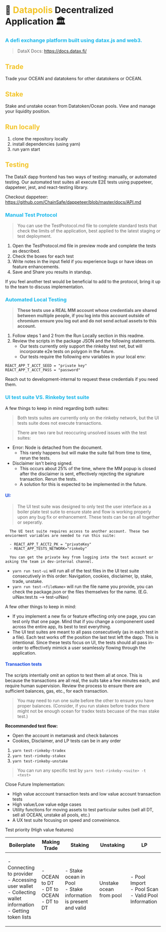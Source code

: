 <style>
   h1>span, h2 {
      color:#f3c429
   }
   h3{
      color:#19b7eb
   }
   h4{
      color:#1447e1
   }
</style>

 <h1> 🌇 <span style={{color:#f3c429}}>Datapolis</span> Decentralized Application 🏛️ </h1>

### A defi exchange platform built using datax.js and web3.

> DataX Docs: https://docs.datax.fi/

<h2>Trade</h2>

Trade your OCEAN and datatokens for other datatokens or OCEAN.

<h2>Stake</h2>

Stake and unstake ocean from Datatoken/Ocean pools. View and manage your liquidity position.

## Run locally

1. clone the repository locally
2. install dependencies (using yarn)
3. run yarn start

## Testing

The DataX dapp frontend has two ways of testing: manually, or automated testing. Our automated test suites all execute E2E tests using puppeteer, dappeteer, jest, and react-testing library.

Checkout dappeteer: https://github.com/ChainSafe/dappeteer/blob/master/docs/API.md

### Manual Test Protocol

> You can use the TestProtocol.md file to complete standard tests that check the limits of the application, best applied to the latest staging or test deployment.

1. Open the TestProtocol.md file in preview mode and complete the tests as described.
2. Check the boxes for each test
3. Write notes in the input field if you experience bugs or have ideas on feature enhancements.
4. Save and Share you results in standup.

If you feel another test would be beneficial to add to the protocol, bring it up to the team to discuss implementation.

### Automated Local Testing

> **These tests use a REAL MM account whose credentials are shared between multiple people, if you log into this account outside of chromium ensure you log out and do not send actual assets to this account.**

1. Follow steps 1 and 2 from the Run Locally section in this readme.
2. Review the scripts in the package JSON and the following statements.
   - Our tests currently only support the rinkeby test net, but will incorporate e2e tests on polygon in the future.
   - Our tests require the following env variables in your local env:

```
REACT_APP_T_ACCT_SEED = "private key"
REACT_APP_T_ACCT_PASS = "password"
```

Reach out to development-internal to request these credentials if you need them.

### **UI test suite VS. Rinkeby test suite**

A few things to keep in mind regarding both suites:

> Both tests suites are currently only on the rinkeby network, but the UI tests suite does not execute transactions.

> There are two rare but reoccuring unsolved issues with the test suites: 
   - Error: Node is detached from the document. 
     - This rarely happens but will make the suite fail from time to time, rerun the tests. 
   - Disclaimer isn't being signed.
     - This occurs about 25% of the time, where the MM popup is closed after the disclaimer is sent, effectively rejecting the signature transaction. Rerun the tests. 
     - A solution for this is expected to be implemented in the future. 


#### UI:

> The UI test suite was designed to only test the user interface as a boiler plate test sutie to ensure state and flow is working properly upon any bug fix or enhancement. These tests can be ran all together or seperatly.

      The UI test suite requires access to another account. These two enviorment variables are needed to run this suite:

      - REACT_APP_T_ACCT2_PK = "privateKey"
      - REACT_APP_TESTS_NETWORK="rinkeby"

      You can get the private key from logging into the test account or asking the team in dev-internal channel.

- `yarn run test-ui` will run all of the test files in the UI test suite consecutively in this order: Navigation, cookies, disclaimer, lp, stake, trade, unstake. 
- `yarn run test-<fileName>` will run the file name you provide, you can check the package.json or the files themselves for the name. (E.G. uiNav.test.ts --> test-uiNav)

A few other things to keep in mind:

- If you implement a new fix or feature effecting only one page, you can test only that one page. Mind that if you change a componenent used across the entire app, its best to test everything.
- The UI test suites are meant to all pass consecutively (as in each test in a file). Each test works off the position the last test left the dapp. This is intentional. Since these tests focus on UI, the tests should all pass in-order to effectively mimick a user seamlessly flowing through the application. 

#### Transaction tests

The scripts intentially omit an option to test them all at once. This is because the transactions are all real, the suits take a few minutes each, and require human supervision. Review the process to ensure there are sufficient balances, gas, etc., for each transaction.

> You may need to run one suite before the other to ensure you have proper balances. (Consider, if you run stakex before tradex there might not be enough ocean for tradex tests becuase of the max stake test.)

**Recommended test flow:**

- Open the account in metamask and check balances
- Cookies, Disclaimer, and LP tests can be in any order

1. `yarn test-rinkeby-tradex`
2. `yarn test-rinkeby-stakex`
3. `yarn test-rinkeby-unstake`

> You can run any specific test by `yarn test-rinkeby-<suite> -t <test>`

Close Future Implementation:

- High value acccount transaction tests and low value account transaction tests
- High value/Low value edge cases
- Utility functions for moving assets to test particular suites (sell all DT, sell all OCEAN, unstake all pools, etc.)
- A UX test suite focusing on speed and conveinience.

Test priority (High value features)

| Boilerplate | Making Trade | Staking | Unstaking | LP |
| ----------- | ------------ | ------- | --------- | -- |
|<p>- Connecting to provider<br />- Accessing user wallet<br />- Collecting wallet information<br />- Getting token lists</p>|<p>- OCEAN to DT<br />- DT to OCEAN<br />- DT to DT </p>| <p>- Stake ocean in Pool <br />- Stake information is present and valid</p> | Unstake ocean from pool |<p>- Pool Import<br />- Pool Scan<br />- Valid Pool Information</p> |


